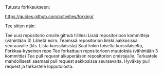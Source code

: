 Tutustu forkkaukseen:

https://guides.github.com/activities/forking/

 

Tee sitten näin:

Tee uusi repositorio omalle github tilillesi
Lisää repositorioon kommitteja (vähintään 3)
Lähetä esim. Teamssä repositorion linkki aakkosissa seuraavalle (kts. Lista kurssilaisista)
Saat linkin toiselta kurssilaiselta, Forkkaa-kyseinen repo
Tee forkattuun repositorioon muutoksia (vähintään 3 kommittia)
Tee pull request alkuperäisen repositorion omistajalle.
Tarkastele mahdollisesti saamasi pull request aakkosissa seuraavalta.
Hyväksy pull request ja tarkastele lopputulosta.